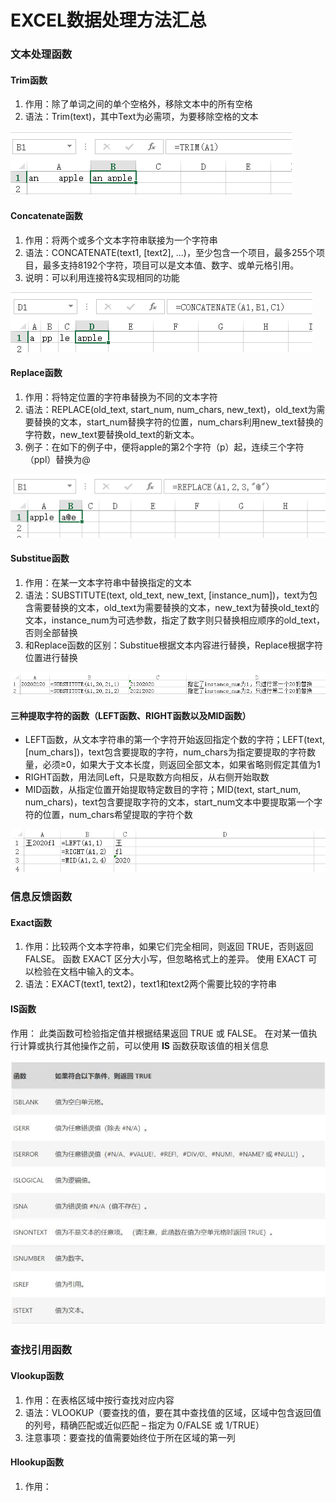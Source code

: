 # EXCEL数据处理方法汇总

### 文本处理函数

#### Trim函数

1. 作用：除了单词之间的单个空格外，移除文本中的所有空格
2. 语法：Trim\(text\)，其中Text为必需项，为要移除空格的文本

![](.gitbook/assets/image%20%281%29.png)

#### Concatenate函数

1. 作用：将两个或多个文本字符串联接为一个字符串
2. 语法：CONCATENATE\(text1, \[text2\], ...\)，至少包含一个项目，最多255个项目，最多支持8192个字符，项目可以是文本值、数字、或单元格引用。
3. 说明：可以利用连接符&实现相同的功能

![](.gitbook/assets/image%20%282%29.png)

#### Replace函数

1. 作用：将特定位置的字符串替换为不同的文本字符
2. 语法：REPLACE\(old\_text, start\_num, num\_chars, new\_text\)，old\_text为需要替换的文本，start\_num替换字符的位置，num\_chars利用new\_text替换的字符数，new\_text要替换old\_text的新文本。
3. 例子：在如下的例子中，便将apple的第2个字符（p）起，连续三个字符（ppl）替换为@

![](.gitbook/assets/image%20%284%29.png)

#### Substitue函数

1. 作用：在某一文本字符串中替换指定的文本
2. 语法：SUBSTITUTE\(text, old\_text, new\_text, \[instance\_num\]\)，text为包含需要替换的文本，old\_text为需要替换的文本，new\_text为替换old\_text的文本，instance\_num为可选参数，指定了数字则只替换相应顺序的old\_text，否则全部替换
3. 和Replace函数的区别：Substitue根据文本内容进行替换，Replace根据字符位置进行替换

![](.gitbook/assets/image%20%285%29.png)

#### 三种提取字符的函数（LEFT函数、RIGHT函数以及MID函数）

* LEFT函数，从文本字符串的第一个字符开始返回指定个数的字符；LEFT\(text, \[num\_chars\]\)，text包含要提取的字符，num\_chars为指定要提取的字符数量，必须≥0，如果大于文本长度，则返回全部文本，如果省略则假定其值为1
* RIGHT函数，用法同Left，只是取数方向相反，从右侧开始取数
* MID函数，从指定位置开始提取特定数目的字符；MID\(text, start\_num, num\_chars\)，text包含要提取字符的文本，start\_num文本中要提取第一个字符的位置，num\_chars希望提取的字符个数

![](.gitbook/assets/image%20%286%29.png)

### 信息反馈函数

#### Exact函数

1. 作用：比较两个文本字符串，如果它们完全相同，则返回 TRUE，否则返回 FALSE。 函数 EXACT 区分大小写，但忽略格式上的差异。 使用 EXACT 可以检验在文档中输入的文本。
2. 语法：EXACT\(text1, text2\)，text1和text2两个需要比较的字符串

#### IS函数

作用： 此类函数可检验指定值并根据结果返回 TRUE 或 FALSE。 在对某一值执行计算或执行其他操作之前，可以使用 **IS** 函数获取该值的相关信息

![](.gitbook/assets/image%20%287%29.png)

### 查找引用函数

#### Vlookup函数

1. 作用：在表格区域中按行查找对应内容
2. 语法：VLOOKUP（要查找的值，要在其中查找值的区域，区域中包含返回值的列号，精确匹配或近似匹配 – 指定为 0/FALSE 或 1/TRUE）
3. 注意事项：要查找的值需要始终位于所在区域的第一列

#### Hlookup函数

1. 作用：



